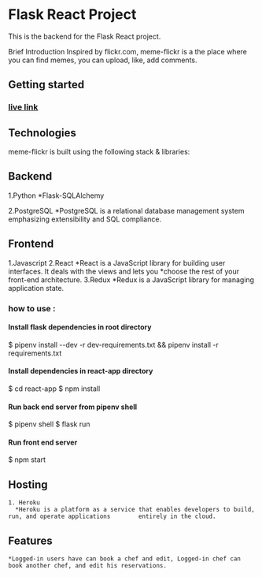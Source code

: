 # Flask React Project

This is the backend for the Flask React project.

Brief Introduction
Inspired by flickr.com, meme-flickr is a the place where you can find memes, you can upload, like, add comments.

## Getting started

### [live link](https://meme-flickr.herokuapp.com/login)

  ## Technologies
   meme-flickr is built using the following stack & libraries:
 
## Backend 
   1.Python 
      *Flask-SQLAlchemy

   2.PostgreSQL
      *PostgreSQL is a relational database management system emphasizing extensibility and SQL                    compliance.
   

## Frontend

   1.Javascript
   2.React
      *React is a JavaScript library for building user interfaces. It deals with the views and lets you        *choose the rest of your front-end architecture.
   3.Redux
      *Redux is a JavaScript library for managing application state.
      
### how to use :
 #### Install flask dependencies in root directory
$ pipenv install --dev -r dev-requirements.txt && pipenv install -r requirements.txt

#### Install dependencies in react-app directory
$ cd react-app
$ npm install

#### Run back end server from pipenv shell
$ pipenv shell
$ flask run

#### Run front end server
$ npm start

## Hosting 
    1. Heroku
      *Heroku is a platform as a service that enables developers to build, run, and operate applications        entirely in the cloud.
## Features

    *Logged-in users have can book a chef and edit, Logged-in chef can book another chef, and edit his reservations.
